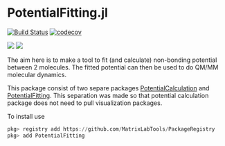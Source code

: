 # PotentialFitting.jl

[![Build Status](https://travis-ci.org/MatrixLabTools/PotentialFitting.jl.svg?branch=master)](https://travis-ci.org/MatrixLabTools/PotentialFitting.jl) [![codecov](https://codecov.io/gh/MatrixLabTools/PotentialFitting.jl/branch/master/graph/badge.svg)](https://codecov.io/gh/MatrixLabTools/PotentialFitting.jl)

[![](https://img.shields.io/badge/docs-stable-blue.svg)](https://MatrixLabTools.github.io/PACKAGE_NAME.jl/stable)
[![](https://img.shields.io/badge/docs-dev-blue.svg)](https://MatrixLabTools.github.io/PotentialFitting.jl/dev/)

The aim here is to make a tool to fit (and calculate) non-bonding potential between 2 molecules.
The fitted potential can then be used to do QM/MM molecular dynamics.

This package consist of two separe packages [PotentialCalculation](https://github.com/MatrixLabTools/PotentialCalculation.jl) and [PotentialFitting](https://github.com/MatrixLabTools/PotentialFitting.jl).
This separation was made so that potential calculation package does not need to
pull visualization packages.

To install use
```julia
pkg> registry add https://github.com/MatrixLabTools/PackageRegistry
pkg> add PotentialFitting
```
